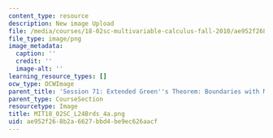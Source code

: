 ```yaml
---
content_type: resource
description: New image Upload
file: /media/courses/18-02sc-multivariable-calculus-fall-2010/ae952f268b2a6627bbd4be9ec626aacf_MIT18_02SC_L24Brds_4a.png
file_type: image/png
image_metadata:
  caption: ''
  credit: ''
  image-alt: ''
learning_resource_types: []
ocw_type: OCWImage
parent_title: 'Session 71: Extended Green''s Theorem: Boundaries with Multiple Pieces'
parent_type: CourseSection
resourcetype: Image
title: MIT18_02SC_L24Brds_4a.png
uid: ae952f26-8b2a-6627-bbd4-be9ec626aacf
---
```

